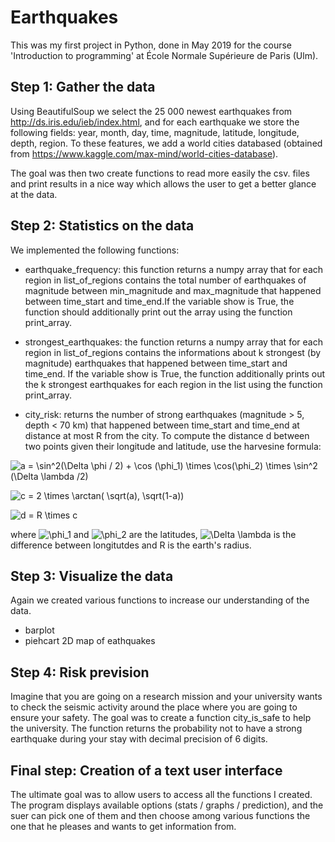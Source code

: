 # Earthquakes

This was my first project in Python, done in May 2019 for the course 'Introduction to programming' at École Normale Supérieure de Paris (Ulm). 

## Step 1: Gather the data

Using BeautifulSoup we select the 25 000 newest earthquakes from http://ds.iris.edu/ieb/index.html, and for each earthquake we store the following fields: year, month, day, time, magnitude, latitude, longitude, depth, region.
To these features, we add a world cities databased (obtained from https://www.kaggle.com/max-mind/world-cities-database). 

The goal was then two create functions to read more easily the csv. files and print results in a nice way which allows the user to get a better glance at the data. 

## Step 2: Statistics on the data 

We implemented the following functions: 

- earthquake_frequency: this function returns a numpy array that for each region in list_of_regions contains the total number of earthquakes of magnitude between min_magnitude and max_magnitude that happened between time_start and time_end.If the variable show is True, the function should additionally print out the array using the function print_array.

- strongest_earthquakes: the function returns a numpy array that for each region in list_of_regions contains the informations about k strongest (by magnitude) earthquakes that happened between time_start and time_end. If the variable show is True, the function additionally prints out the k strongest earthquakes for each region in the list using the function print_array.

- city_risk: returns the number of strong earthquakes (magnitude > 5, depth < 70 km) that happened between time_start and time_end at distance at most R from the city. To compute the distance d between two points given their longitude and latitude, use the harvesine formula:

![a = \sin^2(\Delta \phi / 2) + \cos (\phi_1) \times \cos(\phi_2) \times \sin^2 (\Delta \lambda /2) ](https://render.githubusercontent.com/render/math?math=a%20%3D%20%5Csin%5E2(%5CDelta%20%5Cphi%20%2F%202)%20%2B%20%5Ccos%20(%5Cphi_1)%20%5Ctimes%20%5Ccos(%5Cphi_2)%20%5Ctimes%20%5Csin%5E2%20(%5CDelta%20%5Clambda%20%2F2)%20)

![c = 2 \times \arctan( \sqrt(a), \sqrt(1-a))](https://render.githubusercontent.com/render/math?math=c%20%3D%202%20%5Ctimes%20%5Carctan(%20%5Csqrt(a)%2C%20%5Csqrt(1-a)))

![d = R \times c](https://render.githubusercontent.com/render/math?math=d%20%3D%20R%20%5Ctimes%20c)

where ![\phi_1](https://render.githubusercontent.com/render/math?math=%5Cphi_1) and ![\phi_2](https://render.githubusercontent.com/render/math?math=%5Cphi_2) are the latitudes, ![\Delta \lambda](https://render.githubusercontent.com/render/math?math=%5CDelta%20%5Clambda) is the difference between longitutdes and R is the earth's radius. 

## Step 3: Visualize the data 

Again we created various functions to increase our understanding of the data. 
- barplot
- piehcart
2D map of eathquakes 

## Step 4: Risk prevision 

Imagine that you are going on a research mission and your university wants to check the seismic activity around the place where you are going to ensure your safety. The goal was to create a function city_is_safe to help the university. The function returns the probability not to have a strong earthquake during your stay with decimal precision of 6 digits.

## Final step: Creation of a text user interface 

The ultimate goal was to allow users to access all the functions I created. The program displays available options (stats / graphs / prediction), and the suer can pick one of them and then choose among various functions the one that he pleases and wants to get information from. 
